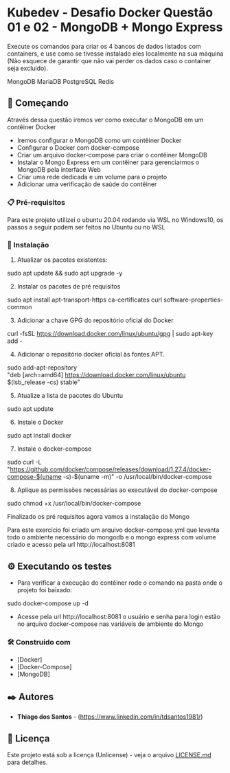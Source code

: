 # Kubedev - Desafio Docker Questão 01 e 02 - MongoDB + Mongo Express

Execute os comandos para criar os 4 bancos de dados listados com containers, e use
como se tivesse instalado eles localmente na sua máquina (Não esquece de garantir
que não vai perder os dados caso o container seja excluido).

MongoDB
MariaDB
PostgreSQL
Redis

## 🚀 Começando

Através dessa questão iremos ver como executar o MongoDB em um contêiner Docker

- Iremos configurar o MongoDB como um contêiner Docker
- Configurar o Docker com docker-compose
- Criar um arquivo docker-compose para criar o contêiner MongoDB
- Instalar o Mongo Express em um contêiner para gerenciarmos o MongoDB pela interface Web
- Criar uma rede dedicada e um volume para o projeto
- Adicionar uma verificação de saúde do contêiner

### 📋 Pré-requisitos

Para este projeto utilizei o ubuntu 20.04 rodando via WSL no Windows10, os passos a seguir podem ser feitos no Ubuntu ou no WSL

### 🔧 Instalação

1. Atualizar os pacotes existentes:

sudo apt update && sudo apt upgrade -y

2. Instalar os pacotes de pré requisitos

sudo apt install apt-transport-https ca-certificates curl software-properties-common

3. Adicionar a chave GPG do repositório oficial do Docker

curl -fsSL https://download.docker.com/linux/ubuntu/gpg | sudo apt-key add -

4. Adicionar o repositório docker oficial às fontes APT.

sudo add-apt-repository \
"deb [arch=amd64] https://download.docker.com/linux/ubuntu $(lsb_release -cs) stable"

 5. Atualize a lista de pacotes do Ubuntu

 sudo apt update

 6. Instale o Docker

 sudo apt install docker

 7. Instale o docker-compose

 sudo curl -L "https://github.com/docker/compose/releases/download/1.27.4/docker-compose-$(uname -s)-$(uname -m)" -o /usr/local/bin/docker-compose

8. Aplique as permissões necessárias ao executável do docker-compose

sudo chmod +x /usr/local/bin/docker-compose


Finalizado os pré requisitos agora vamos a instalação do Mongo

Para este exercício foi criado um arquivo docker-compose.yml que levanta todo o ambiente necessário do mongodb e o mongo express com volume criado e acesso pela url http://localhost:8081
## ⚙️ Executando os testes

- Para verificar a execução do contêiner rode o comando na pasta onde o projeto foi baixado:

sudo docker-compose up -d

- Acesse pela url http://localhost:8081 o usuário e senha para login estão no arquivo docker-compose nas variáveis de ambiente do Mongo
### 🛠️ Construído com

* [Docker]
* [Docker-Compose]
* [MongoDB]
## ✒️ Autores

* **Thiago dos Santos** - (https://www.linkedin.com/in/tdsantos1981/)

## 📄 Licença

Este projeto está sob a licença (Unlicense) - veja o arquivo [LICENSE.md](https://github.com/tdsantoscursos/mongo/blob/main/LICENSE) para detalhes.